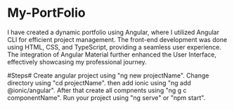 # My-PortFolio
I have created a dynamic portfolio using Angular, where I utilized Angular CLI for efficient project management. The front-end development was done using HTML, CSS, and TypeScript, providing a seamless user experience. The integration of Angular Material further enhanced the User Interface, effectively showcasing my professional journey.

#Steps# 
Create angular project using "ng new projectName". 
Change directory using "cd projectName". 
then add ionic using "ng add @ionic/angular". 
After that create all compnents using "ng g c componentName". 
Run your project using "ng serve" or "npm start".
